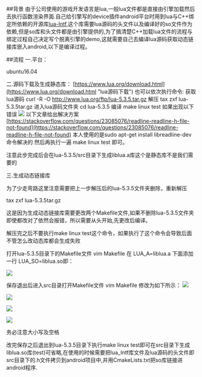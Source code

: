 ##背景
由于公司使用的游戏开发语言是lua,一般lua文件都是直接由引擎加载然后去执行函数渲染界面.自己给引擎写的device插件android平台时用到lua与C++绑定所依赖的开源库[lua-Intf](https://github.com/SteveKChiu/lua-intf "lua-intf"),这个库需要lua源码的头文件以及编译好的so文件作为依赖,但是so库和头文件都是由引擎提供的,为了搞清楚C++加载lua文件的流程与绑定过程自己决定写个脱离引擎的demo,这就需要自己去编译lua源码获取动态链接库嵌入android,以下是编译过程。

##流程
一.平台：

ubuntu16.04

二.源码下载及生成静态库：
[https://www.lua.org/download.html](https://www.lua.org/download.html "lua源码下载")
也可以依次执行命令:
获取lua源码
curl -R -O http://www.lua.org/ftp/lua-5.3.5.tar.gz
解压
tax zxf lua-5.3.5tar.gz
进入lua源码文件夹
cd lua-5.3.5
编译
make linux test
如果出现以下错误
![](https://i.imgur.com/Raf72sq.png)
以下文章给出解决方案
[https://stackoverflow.com/questions/23085076/readline-readline-h-file-not-found](https://stackoverflow.com/questions/23085076/readline-readline-h-file-not-found)
本人使用的是sudo apt-get install libreadline-dev 命令解决的
然后再执行一遍 make linux test 即可。

注意此步完成后会在lua-5.3.5/src目录下生成liblua.a库这个是静态库不是我们需要的

三.生成动态链接库

为了少走弯路这里注意需要把上一步解压后的lua-5.3.5文件夹删除，重新解压

tax zxf lua-5.3.5tar.gz

这是因为生成动态链接库需要更改两个Makefile文件,如果不删除lua-5.3.5文件夹即使都改对了依然会报错，所以需要从头开始,先更改后编译。

解压完之后不要执行make linux test这个命令，如果执行了这个命令会导致后面不管怎么改动态库都会生成失败

打开lua-5.3.5目录下的Makefile文件 vim Makefile
在 LUA_A=liblua.a 下面添加一行 LUA_SO=liblua.so即：

![](https://i.imgur.com/19IBTw8.png)

保存退出后进入src目录打开Makefile文件 vim Makefile
修改为如下所示：
![](https://i.imgur.com/lDi0JPq.png)

![](https://i.imgur.com/q36ciZP.png)

![](https://i.imgur.com/wDYSF0D.png)

![](https://i.imgur.com/huGacEH.png)

务必注意大小写及空格

改完保存之后退出到lua-5.3.5目录下执行make linux test即可在src目录下生成liblua.so库(test)可省略,在使用的时候需要把lua_Intf库文件及lua源码的头文件即src目录下的.h文件拷贝到android项目中,并用CmakeLists.txt把so库链接进android程序.













